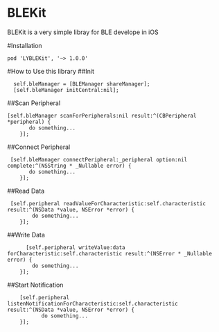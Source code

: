 # BLEKit
BLEKit is a very simple libray for BLE develope in iOS   


#Installation
```
pod 'LYBLEKit', '~> 1.0.0'

```

#How to Use this library
##Init 
```objc
  self.bleManager = [BLEManager shareManager];
  [self.bleManager initCentral:nil];
```
##Scan Peripheral
```objc
[self.bleManager scanForPeripherals:nil result:^(CBPeripheral *peripheral) {
       do something...
    }];
```
##Connect Peripheral
```objc
 [self.bleManager connectPeripheral:_peripheral option:nil complete:^(NSString * _Nullable error) {
       do something...
    }];
```
##Read Data
```objc
 [self.peripheral readValueForCharacteristic:self.characteristic result:^(NSData *value, NSError *error) {
        do something...
    }];
```
##Write Data
```objc
      [self.peripheral writeValue:data forCharacteristic:self.characteristic result:^(NSError * _Nullable error) {
        do something...
    }];
```
##Start Notification
```objc
    [self.peripheral listenNotificationForCharacteristic:self.characteristic result:^(NSData *value, NSError *error) {
           do something...
    }];
```

